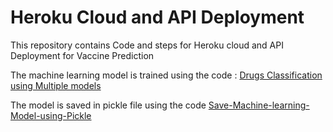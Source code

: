 # Heroku Cloud and API Deployment
This repository contains Code and steps for Heroku cloud and API Deployment for Vaccine Prediction

The machine learning model is trained using the code : [Drugs Classification using Multiple models](https://github.com/saadbinmunir/Drugs-Classification-using-Multiple-models)

The model is saved in pickle file using the code [Save-Machine-learning-Model-using-Pickle](https://github.com/saadbinmunir/Save-Machine-learning-Model-using-Pickle)
